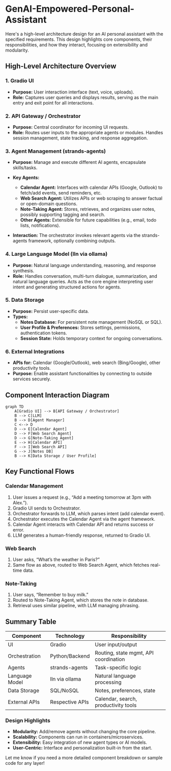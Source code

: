 # GenAI-Empowered-Personal-Assistant

Here's a high-level architecture design for an AI personal assistant with the specified requirements. This design highlights core components, their responsibilities, and how they interact, focusing on extensibility and modularity.

## High-Level Architecture Overview

### 1. Gradio UI
- **Purpose:** User interaction interface (text, voice, uploads).
- **Role:** Captures user queries and displays results, serving as the main entry and exit point for all interactions.

### 2. API Gateway / Orchestrator
- **Purpose:** Central coordinator for incoming UI requests.
- **Role:** Routes user inputs to the appropriate agents or modules. Handles session management, state tracking, and response aggregation.

### 3. Agent Management (strands-agents)
- **Purpose:** Manage and execute different AI agents, encapsulate skills/tasks.
- **Key Agents:**
  - **Calendar Agent:** Interfaces with calendar APIs (Google, Outlook) to fetch/add events, send reminders, etc.
  - **Web Search Agent:** Utilizes APIs or web scraping to answer factual or open-domain questions.
  - **Note-Taking Agent:** Stores, retrieves, and organizes user notes, possibly supporting tagging and search.
  - **Other Agents:** Extensible for future capabilities (e.g., email, todo lists, notifications).

- **Interaction:** The orchestrator invokes relevant agents via the strands-agents framework, optionally combining outputs.

### 4. Large Language Model (lln via ollama)
- **Purpose:** Natural language understanding, reasoning, and response synthesis.
- **Role:** Handles conversation, multi-turn dialogue, summarization, and natural language queries. Acts as the core engine interpreting user intent and generating structured actions for agents.

### 5. Data Storage
- **Purpose:** Persist user-specific data.
- **Types:**
  - **Notes Database:** For persistent note management (NoSQL or SQL).
  - **User Profile & Preferences:** Stores settings, permissions, authentication tokens.
  - **Session State:** Holds temporary context for ongoing conversations.

### 6. External Integrations
- **APIs for:** Calendar (Google/Outlook), web search (Bing/Google), other productivity tools.
- **Purpose:** Enable assistant functionalities by connecting to outside services securely.

## Component Interaction Diagram

```mermaid
graph TD
    A[Gradio UI] --> B[API Gateway / Orchestrator]
    B --> C[LLM]
    B --> D[Agent Manager]
    C <--> D
    D --> E[Calendar Agent]
    D --> F[Web Search Agent]
    D --> G[Note-Taking Agent]
    E --> H[Calendar API]
    F --> I[Web Search API]
    G --> J[Notes DB]
    B --> K[Data Storage / User Profile]
```

## Key Functional Flows

### Calendar Management
1. User issues a request (e.g., “Add a meeting tomorrow at 3pm with Alex.”).
2. Gradio UI sends to Orchestrator.
3. Orchestrator forwards to LLM, which parses intent (add calendar event).
4. Orchestrator executes the Calendar Agent via the agent framework.
5. Calendar Agent interacts with Calendar API and returns success or error.
6. LLM generates a human-friendly response, returned to Gradio UI.

### Web Search
1. User asks, “What’s the weather in Paris?”
2. Same flow as above, routed to Web Search Agent, which fetches real-time data.

### Note-Taking
1. User says, “Remember to buy milk.”
2. Routed to Note-Taking Agent, which stores the note in database.
3. Retrieval uses similar pipeline, with LLM managing phrasing.

## Summary Table

| Component                | Technology         | Responsibility                        |
|--------------------------|-------------------|----------------------------------------|
| UI                       | Gradio            | User input/output                      |
| Orchestration            | Python/Backend    | Routing, state mgmt, API coordination  |
| Agents                   | strands-agents    | Task-specific logic                    |
| Language Model           | lln via ollama    | Natural language processing            |
| Data Storage             | SQL/NoSQL         | Notes, preferences, state              |
| External APIs            | Respective APIs   | Calendar, search, productivity tools   |

### Design Highlights

- **Modularity:** Add/remove agents without changing the core pipeline.
- **Scalability:** Components can run in containers/microservices.
- **Extensibility:** Easy integration of new agent types or AI models.
- **User-Centric:** Interface and personalization built-in from the start.

Let me know if you need a more detailed component breakdown or sample code for any layer!